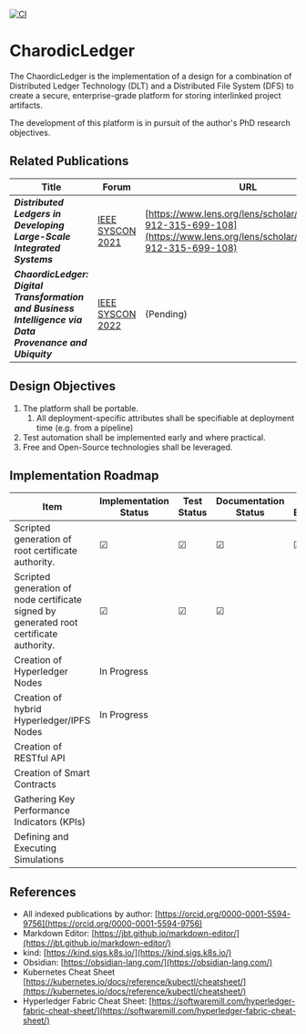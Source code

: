 [![CI](https://github.com/lmco/ChaordicLedger/actions/workflows/ci.yml/badge.svg)](https://github.com/lmco/ChaordicLedger/actions/workflows/ci.yml)

# CharodicLedger
The ChaordicLedger is the implementation of a design for a combination of Distributed Ledger Technology (DLT) and a Distributed File System (DFS) to create a secure, enterprise-grade platform for storing interlinked project artifacts.

The development of this platform is in pursuit of the author's PhD research objectives.

## Related Publications
|Title|Forum|URL|
|---|---|---|
|***Distributed Ledgers in Developing Large-Scale Integrated Systems***|[IEEE SYSCON 2021](https://2021.ieeesyscon.org)|[https://www.lens.org/lens/scholar/article/090-912-315-699-108](https://www.lens.org/lens/scholar/article/090-912-315-699-108)|
|***ChaordicLedger: Digital Transformation and Business Intelligence via Data Provenance and Ubiquity***|[IEEE SYSCON 2022](https://2022.ieeesyscon.org)|(Pending)|

## Design Objectives
1. The platform shall be portable.
    1. All deployment-specific attributes shall be specifiable at deployment time (e.g. from a pipeline)
1. Test automation shall be implemented early and where practical.
1. Free and Open-Source technologies shall be leveraged.

## Implementation Roadmap
|Item|Implementation Status|Test Status|Documentation Status|Pipeline Execution|
|---|---|---|---|---|
|Scripted generation of root certificate authority.|&#9745;|&#9745;|&#9745;|&#9745;|
|Scripted generation of node certificate signed by generated root certificate authority.|&#9745;|&#9745;|&#9745;||
|Creation of Hyperledger Nodes|In Progress|   |   ||
|Creation of hybrid Hyperledger/IPFS Nodes|In Progress|   |   ||
|Creation of RESTful API|   |   |   ||
|Creation of Smart Contracts|   |   |   ||
|Gathering Key Performance Indicators (KPIs)|   |   |   ||
|Defining and Executing Simulations|   |   |   ||

## References
* All indexed publications by author: [https://orcid.org/0000-0001-5594-9756](https://orcid.org/0000-0001-5594-9756)
* Markdown Editor: [https://jbt.github.io/markdown-editor/](https://jbt.github.io/markdown-editor/)
* kind: [https://kind.sigs.k8s.io/](https://kind.sigs.k8s.io/)
* Obsidian: [https://obsidian-lang.com/](https://obsidian-lang.com/)
* Kubernetes Cheat Sheet [https://kubernetes.io/docs/reference/kubectl/cheatsheet/](https://kubernetes.io/docs/reference/kubectl/cheatsheet/)
* Hyperledger Fabric Cheat Sheet: [https://softwaremill.com/hyperledger-fabric-cheat-sheet/](https://softwaremill.com/hyperledger-fabric-cheat-sheet/)
